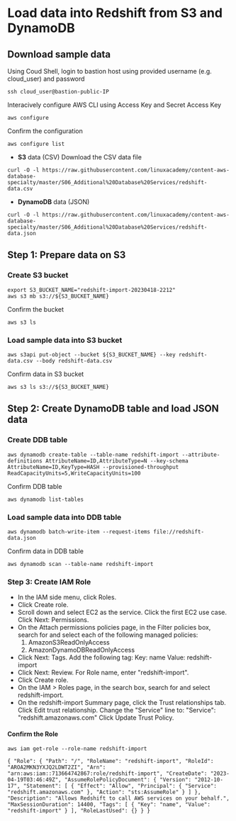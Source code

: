# Load data into Redshift from S3 and DynamoDB

## Download sample data

Using Coud Shell, login to bastion host using provided username (e.g. cloud_user) and password
```
ssh cloud_user@bastion-public-IP
```
Interacively configure AWS CLI using Access Key and Secret Access Key
```
aws configure
```
Confirm the configuration
```
aws configure list
```
- **S3** data (CSV)
Download the CSV data file
```
curl -O -l https://raw.githubusercontent.com/linuxacademy/content-aws-database-specialty/master/S06_Additional%20Database%20Services/redshift-data.csv
```
- **DynamoDB** data (JSON)
```
curl -O -l https://raw.githubusercontent.com/linuxacademy/content-aws-database-specialty/master/S06_Additional%20Database%20Services/redshift-data.json
```

## Step 1: Prepare data on S3
### Create S3 bucket
```
export S3_BUCKET_NAME="redshift-import-20230418-2212"
aws s3 mb s3://${S3_BUCKET_NAME}
```
Confirm the bucket
```
aws s3 ls
```
### Load sample data into S3 bucket
```
aws s3api put-object --bucket ${S3_BUCKET_NAME} --key redshift-data.csv --body redshift-data.csv
```
Confirm data in S3 bucket
```
aws s3 ls s3://${S3_BUCKET_NAME}
```

## Step 2: Create DynamoDB table and load JSON data
### Create DDB table
```
aws dynamodb create-table --table-name redshift-import --attribute-definitions AttributeName=ID,AttributeType=N --key-schema AttributeName=ID,KeyType=HASH --provisioned-throughput ReadCapacityUnits=5,WriteCapacityUnits=100
```
Confirm DDB table
```
aws dynamodb list-tables
```
### Load sample data into DDB table
```
aws dynamodb batch-write-item --request-items file://redshift-data.json
```
Confirm data in DDB table
```
aws dynamodb scan --table-name redshift-import
```

### Step 3: Create IAM Role
- In the IAM side menu, click Roles.
- Click Create role.
- Scroll down and select EC2 as the service.
  Click the first EC2 use case.
  Click Next: Permissions.
- On the Attach permissions policies page, in the Filter policies box, search for and select each of the following managed policies:
  1. AmazonS3ReadOnlyAccess
  2. AmazonDynamoDBReadOnlyAccess
- Click Next: Tags.
  Add the following tag:
  Key: name
  Value: redshift-import
- Click Next: Review.
  For Role name, enter "redshift-import".
- Click Create role.
- On the IAM > Roles page, in the search box, search for and select redshift-import.
- On the redshift-import Summary page, click the Trust relationships tab.
  Click Edit trust relationship.
    Change the "Service" line to:
    "Service": "redshift.amazonaws.com"
  Click Update Trust Policy.
  
#### Confirm the Role
```
aws iam get-role --role-name redshift-import
```
`
{
    "Role": {
        "Path": "/",
        "RoleName": "redshift-import",
        "RoleId": "AROA2MKN3YXJQ2LDWT2ZI",
        "Arn": "arn:aws:iam::713664742867:role/redshift-import",
        "CreateDate": "2023-04-19T03:46:49Z",
        "AssumeRolePolicyDocument": {
            "Version": "2012-10-17",
            "Statement": [
                {
                    "Effect": "Allow",
                    "Principal": {
                        "Service": "redshift.amazonaws.com"
                    },
                    "Action": "sts:AssumeRole"
                }
            ]
        },
        "Description": "Allows Redshift to call AWS services on your behalf.",
        "MaxSessionDuration": 14400,
        "Tags": [
            {
                "Key": "name",
                "Value": "redshift-import"
            }
        ],
        "RoleLastUsed": {}
    }
}
`
